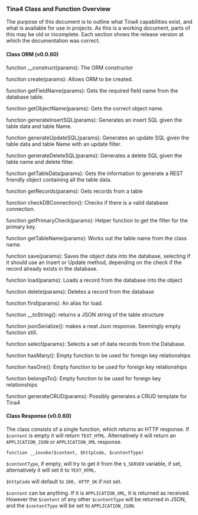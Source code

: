 ### Tina4 Class and Function Overview

The purpose of this document is to outline what Tina4 capabilities exist, and what is available for use in projects. As this is a working document, parts of this may be old or incomplete. Each section shows the release version at which the documentation was correct.

#### Class ORM (v0.0.60)

function __construct(params): The ORM constructor

function create(params): Allows ORM to be created.

function getFieldName(params): Gets the required field name from the database table.

function getObjectName(params): Gets the correct object name.

function generateInsertSQL(params): Generates an insert SQL given the table data and table Name.

function generateUpdateSQL(params): Generates an update SQL given the table data and table Name with an update filter.

function generateDeleteSQL(params): Generates a delete SQL given the table name and delete filter.

function getTableData(params): Gets the information to generate a REST friendly object containing all the table data.

function getRecords(params): Gets records from a table

function checkDBConnection(): Checks if there is a valid database connection.

function getPrimaryCheck(params): Helper function to get the filter for the primary key.

function getTableName(params): Works out the table name from the class name.

function save(params): Saves the object data into the database, selecting if it should use an Insert or Update method, depending on the check if the record already exists in the database.

function load(params): Loads a record from the database into the object

function delete(params): Deletes a record from the database

function find(params): An alias for load.

function __toString(): returns a JSON string of the table structure

function jsonSerialize(): makes a neat Json response. Seemingly empty function still.

function select(params): Selects a set of data records from the Database. 

function hasMany(): Empty function to be used for foreign key relationships

function hasOne(): Empty function to be used for foreign key relationships

function belongsTo(): Empty function to be used for foreign key relationships

function generateCRUD(params): Possibly generates a CRUD template for Tina4

#### Class Response (v0.0.60)

The class consists of a single function, which returns an HTTP response. If ```$content``` is empty it will return ```TEXT_HTML```. Alternatively it will return an ```APPLICATION_JSON``` or ```APPLICATION_XML``` response.

```
function __invoke($content, $httpCode, $contentType)
```
```$contentType```, if empty, will try to get it from the ```$_SERVER``` variable, if set, alternatively it will set it to ```TEXT_HTML```.

```$httpCode``` will default to ```200, HTTP_OK``` if not set.

```$content``` can be anything. If it is ```APPLICATION_XML```, it is returned as received. However the ```$content``` of any other ```$contentType``` will be returned in JSON, and the ```$contentType``` will be set to ```APPLICATION_JSON```.